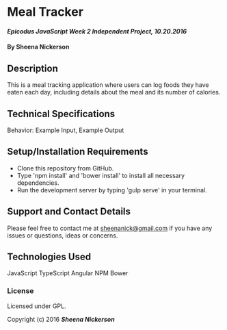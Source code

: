 # Meal Tracker

#### _Epicodus JavaScript Week 2 Independent Project, 10.20.2016_

#### By Sheena Nickerson

## Description

This is a meal tracking application where users can log foods they have eaten each day, including details about the meal and its number of calories.

## Technical Specifications

Behavior: Example Input, Example Output

## Setup/Installation Requirements

* Clone this repository from GitHub.
* Type 'npm install' and 'bower install' to install all necessary dependencies.
* Run the development server by typing 'gulp serve' in your terminal.

## Support and Contact Details

Please feel free to contact me at sheenanick@gmail.com if you have any issues or questions, ideas or concerns.

## Technologies Used

JavaScript
TypeScript
Angular
NPM
Bower

### License

Licensed under GPL.

Copyright (c) 2016 **_Sheena Nickerson_**
